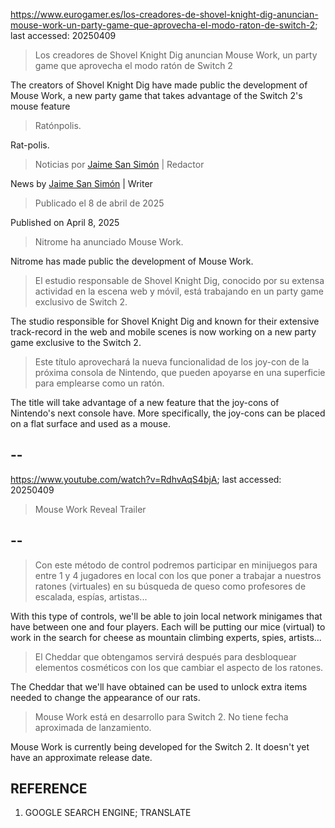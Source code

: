 https://www.eurogamer.es/los-creadores-de-shovel-knight-dig-anuncian-mouse-work-un-party-game-que-aprovecha-el-modo-raton-de-switch-2; last accessed: 20250409

> Los creadores de Shovel Knight Dig anuncian Mouse Work, un party game que aprovecha el modo ratón de Switch 2

The creators of Shovel Knight Dig have made public the development of Mouse Work, a new party game that takes advantage of the Switch 2's mouse feature

> Ratónpolis.

Rat-polis.

> Noticias por [Jaime San Simón](https://www.eurogamer.es/authors/jaime-san-simon) | Redactor

News by [Jaime San Simón](https://www.eurogamer.es/authors/jaime-san-simon) | Writer

> Publicado el 8 de abril de 2025

Published on April 8, 2025

>  Nitrome ha anunciado Mouse Work.

Nitrome has made public the development of Mouse Work.

> El estudio responsable de Shovel Knight Dig, conocido por su extensa actividad en la escena web y móvil, está trabajando en un party game exclusivo de Switch 2.

The studio responsible for Shovel Knight Dig and known for their extensive track-record in the web and mobile scenes is now working on a new party game exclusive to the Switch 2.

> Este título aprovechará la nueva funcionalidad de los joy-con de la próxima consola de Nintendo, que pueden apoyarse en una superficie para emplearse como un ratón. 

The title will take advantage of a new feature that the joy-cons of Nintendo's next console have. More specifically, the joy-cons can be placed on a flat surface and used as a mouse.

## --

https://www.youtube.com/watch?v=RdhvAqS4bjA; last accessed: 20250409

> Mouse Work Reveal Trailer 
 
## --

> Con este método de control podremos participar en minijuegos para entre 1 y 4 jugadores en local con los que poner a trabajar a nuestros ratones (virtuales) en su búsqueda de queso como profesores de escalada, espías, artistas...

With this type of controls, we'll be able to join local network minigames that have between one and four players. Each will be putting our mice (virtual) to work in the search for cheese as mountain climbing experts, spies, artists...

> El Cheddar que obtengamos servirá después para desbloquear elementos cosméticos con los que cambiar el aspecto de los ratones.

The Cheddar that we'll have obtained can be used to unlock extra items needed to change the appearance of our rats.

> Mouse Work está en desarrollo para Switch 2. No tiene fecha aproximada de lanzamiento. 

Mouse Work is currently being developed for the Switch 2. It doesn't yet have an approximate release date.

## REFERENCE

1) GOOGLE SEARCH ENGINE; TRANSLATE